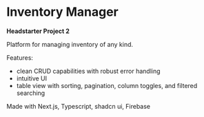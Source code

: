 # Inventory Manager

**Headstarter Project 2**

Platform for managing inventory of any kind.

Features:

- clean CRUD capabilities with robust error handling
- intuitive UI
- table view with sorting, pagination, column toggles, and filtered searching

Made with Next.js, Typescript, shadcn ui, Firebase
